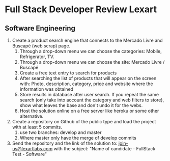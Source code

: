 # Full Stack Developer Review Lexart

## Software Engineering

1. Create a product search engine that connects to the Mercado Livre and Buscapé (web scrap) page.
   1. Through a drop-down menu we can choose the categories: Mobile, Refrigerator, TV.
   2. Through a drop-down menu we can choose the site: Mercado Livre / Buscapé
   3. Create a free text entry to search for products
   4. After searching the list of products that will appear on the screen with: Photo, description, category, price and website where the information was obtained
   5. Store results in database after user search. If you repeat the same search (only take into account the category and web filters to store), show what leaves the base and don't undo it for the webs.
   6. Host the solution online on a free server like heroku or some other alternative.
2. Create a repository on Github of the public type and load the project with at least 5 commits.
   1. use two branches: develop and master
   2. Where master only have the merge of develop commits
3. Send the repository and the link of the solution to: join-us@lexartlabs.com with the subject: "Name of candidate - FullStack Test - Software"
